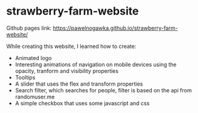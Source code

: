 # strawberry-farm-website

Github pages link: https://pawelnogawka.github.io/strawberry-farm-website/

While creating this website, I learned how to create:
- Animated logo
- Interesting animations of navigation on mobile devices using the opacity, tranform and visibility properties
- Tooltips
- A slider that uses the flex and transform properties
- Search filter, which searches for people, filter is based on the api from randomuser.me
- A simple checkbox that uses some javascript and css
